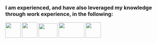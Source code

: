 ### I am experienced, and have also leveraged my knowledge through work experience, in the following:

<img src="https://upload.wikimedia.org/wikipedia/commons/thumb/9/99/Unofficial_JavaScript_logo_2.svg/48px-Unofficial_JavaScript_logo_2.svg.png" width="48" height="48">

<img src="https://www.probytes.net/wp-content/uploads/2019/07/java-logo-vector-768x768.png"  width="48" height="48">


<img src="https://upload.wikimedia.org/wikipedia/commons/thumb/a/a7/React-icon.svg/320px-React-icon.svg.png"  width="59" height="45">


<img src="https://upload.wikimedia.org/wikipedia/commons/thumb/d/d9/Node.js_logo.svg/1280px-Node.js_logo.svg.png"  width="80" height="48">



<img src="https://upload.wikimedia.org/wikipedia/commons/thumb/6/61/HTML5_logo_and_wordmark.svg/512px-HTML5_logo_and_wordmark.svg.png"  width="48" height="48">





























<!--
**PaulAduGyamfi/PaulAduGyamfi** is a ✨ _special_ ✨ repository because its `README.md` (this file) appears on your GitHub profile.

Here are some ideas to get you started:

- 🔭 I’m currently working on ...
- 🌱 I’m currently learning ...
- 👯 I’m looking to collaborate on ...
- 🤔 I’m looking for help with ...
- 💬 Ask me about ...
- 📫 How to reach me: ...
- 😄 Pronouns: ...
- ⚡ Fun fact: ...
-->
